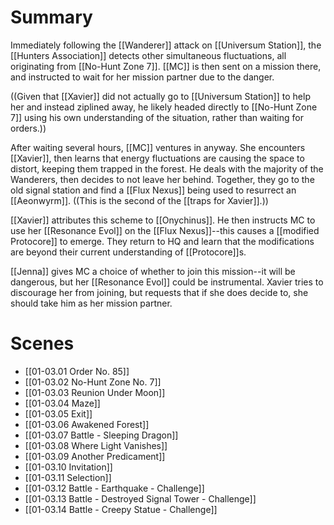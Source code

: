 # Summary

Immediately following the [[Wanderer]] attack on [[Universum Station]], the [[Hunters Association]] detects other simultaneous fluctuations, all originating from [[No-Hunt Zone 7]]. [[MC]] is then sent on a mission there, and instructed to wait for her mission partner due to the danger.

((Given that [[Xavier]] did not actually go to [[Universum Station]] to help her and instead ziplined away, he likely headed directly to [[No-Hunt Zone 7]] using his own understanding of the situation, rather than waiting for orders.))

After waiting several hours, [[MC]] ventures in anyway. She encounters [[Xavier]], then learns that energy fluctuations are causing the space to distort, keeping them trapped in the forest. He deals with the majority of the Wanderers, then decides to not leave her behind. Together, they go to the old signal station and find a [[Flux Nexus]] being used to resurrect an [[Aeonwyrm]]. ((This is the second of the [[traps for Xavier]].))

[[Xavier]] attributes this scheme to [[Onychinus]]. He then instructs MC to use her [[Resonance Evol]] on the [[Flux Nexus]]--this causes a [[modified Protocore]] to emerge. They return to HQ and learn that the modifications are beyond their current understanding of [[Protocore]]s.

[[Jenna]] gives MC a choice of whether to join this mission--it will be dangerous, but her [[Resonance Evol]] could be instrumental. Xavier tries to discourage her from joining, but requests that if she does decide to, she should take him as her mission partner.
# Scenes
* [[01-03.01 Order No. 85]]
* [[01-03.02 No-Hunt Zone No. 7]]
* [[01-03.03 Reunion Under Moon]]
* [[01-03.04 Maze]]
* [[01-03.05 Exit]]
* [[01-03.06 Awakened Forest]]
* [[01-03.07 Battle - Sleeping Dragon]]
* [[01-03.08 Where Light Vanishes]]
* [[01-03.09 Another Predicament]]
* [[01-03.10 Invitation]]
* [[01-03.11 Selection]]
* [[01-03.12 Battle - Earthquake - Challenge]]
* [[01-03.13 Battle - Destroyed Signal Tower - Challenge]]
* [[01-03.14 Battle - Creepy Statue - Challenge]]